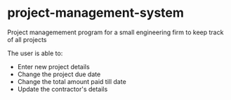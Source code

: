 # project-management-system

Project managemement program for a small engineering firm to keep track of all projects

The user is able to:
- Enter new project details
- Change the project due date
- Change the total amount  paid till date
- Update the contractor's details
